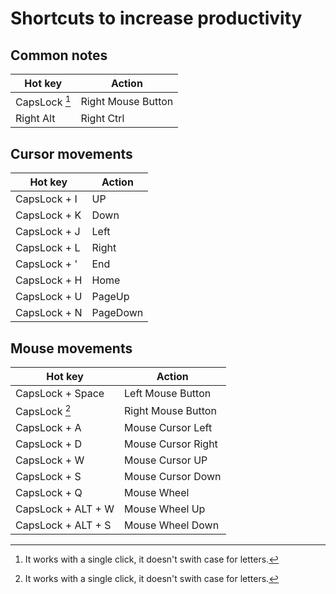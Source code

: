 # Shortcuts to increase productivity
## Common notes
|Hot key|Action|
|--|--|
|CapsLock [^1] | Right Mouse Button|
|Right Alt | Right Ctrl|
## Cursor movements
|Hot key|Action|
|--|--|
|CapsLock + I | UP|
|CapsLock + K | Down|
|CapsLock + J | Left|
|CapsLock + L | Right|
|CapsLock + ' | End|
|CapsLock + H | Home|
|CapsLock + U | PageUp|
|CapsLock + N | PageDown|
## Mouse movements
|Hot key|Action|
|--|--|
|CapsLock + Space | Left Mouse Button|
|CapsLock [^1] | Right Mouse Button|
|CapsLock + A | Mouse Cursor Left|
|CapsLock + D | Mouse Cursor Right|
|CapsLock + W | Mouse Cursor UP|
|CapsLock + S | Mouse Cursor Down|
|CapsLock + Q | Mouse Wheel|
|CapsLock + ALT + W| Mouse Wheel Up|
|CapsLock + ALT + S | Mouse Wheel Down|
[^1]: It works with a single click, it doesn't swith case for letters.